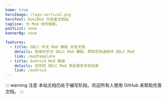 ```yaml
---
home: true
heroImage: /logo-vertical.png
heroText: DokiMod 开发者文档站
tagline: 为 Mod 创作赋能。
postList: none
bannerBg: none

features:
  - title: DDLC 中文 Mod 模板 开发文档
    details: 简单的中文 DDLC Mod 模板，帮助您快速制作 DDLC Mod
    link: /modtemplate
  - title: Android Mod 移植
    details: 将您的 DDLC Mod 带给更多手机玩家
    link: /android
---
```


::: warning 注意
本站文档仍处于编写阶段。欢迎所有人使用 GitHub 来帮助完善文档。
:::
